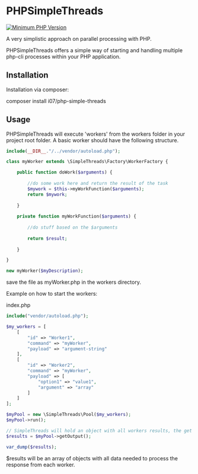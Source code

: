# PHPSimpleThreads

[![Minimum PHP Version](https://img.shields.io/badge/php-%3E%3D%207.0-8892BF.svg)](https://secure.php.net/)

A very simplistic approach on parallel processing with PHP.

PHPSimpleThreads offers a simple way of starting and handling multiple php-cli processes within your PHP application.

## Installation

Installation via composer:
   
   composer install i07/php-simple-threads
   
## Usage

PHPSimpleThreads will execute 'workers' from the workers folder in your project root folder. A basic worker should have the following structure.

```php
include(__DIR__."/../vendor/autoload.php");

class myWorker extends \SimpleThreads\Factory\WorkerFactory {

    public function doWork($arguments) {
    
        //do some work here and return the result of the task
        $mywork = $this->myWorkFunction($arguments);
        return $mywork;
    
    }
    
    private function myWorkFunction($arguments) {
        
        //do stuff based on the $arguments
        
        return $result;
        
    }

}

new myWorker($myDescription);
```
save the file as myWorker.php in the workers directory.

Example on how to start the workers:

index.php
```php
include("vendor/autoload.php");

$my_workers = [
    [
        "id" => "Worker1",
        "command" => "myWorker",
        "payload" => "argument-string"
    ],
    [
        "id" => "Worker2",
        "command" => "myWorker",
        "payload" => [
            "option1" => "value1",
            "argument" => "array"
        ]
    ]
];

$myPool = new \SimpleThreads\Pool($my_workers);
$myPool->run();

// SimpleThreads will hold an object with all workers results, the get the results of all workers:
$results = $myPool->getOutput();

var_dump($results);
```
$results will be an array of objects with all data needed to process the response from each worker.